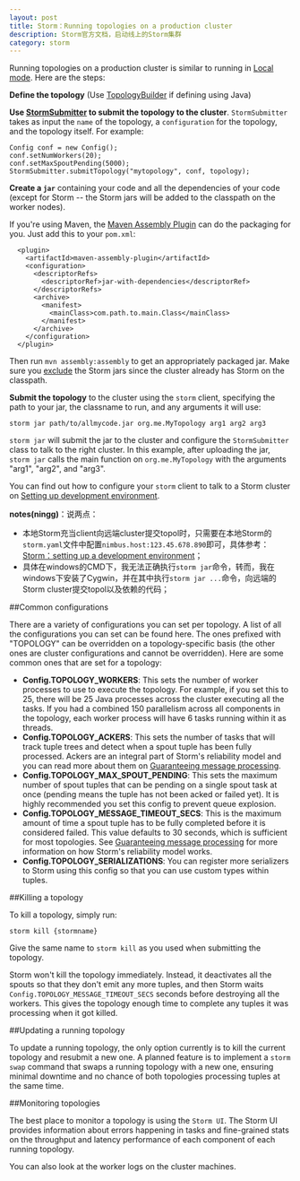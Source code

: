 ```yaml
---
layout: post
title: Storm：Running topologies on a production cluster
description: Storm官方文档，启动线上的Storm集群
category: storm
---
```


Running topologies on a production cluster is similar to running in [Local mode][Local mode]. Here are the steps:

**Define the topology** (Use [TopologyBuilder][TopologyBuilder] if defining using Java)

**Use [StormSubmitter][StormSubmitter] to submit the topology to the cluster**. `StormSubmitter` takes as input the `name` of the topology, a `configuration` for the topology, and the topology itself. For example:


	Config conf = new Config();
	conf.setNumWorkers(20);
	conf.setMaxSpoutPending(5000);
	StormSubmitter.submitTopology("mytopology", conf, topology);
	
	
**Create a `jar`** containing your code and all the dependencies of your code (except for Storm -- the Storm jars will be added to the classpath on the worker nodes).

If you're using Maven, the [Maven Assembly Plugin][Maven Assembly Plugin] can do the packaging for you. Just add this to your `pom.xml`:


	  <plugin>
		<artifactId>maven-assembly-plugin</artifactId>
		<configuration>
		  <descriptorRefs>  
			<descriptorRef>jar-with-dependencies</descriptorRef>
		  </descriptorRefs>
		  <archive>
			<manifest>
			  <mainClass>com.path.to.main.Class</mainClass>
			</manifest>
		  </archive>
		</configuration>
	  </plugin>
	  
	  
Then run `mvn assembly:assembly` to get an appropriately packaged jar. Make sure you [exclude](http://maven.apache.org/plugins/maven-assembly-plugin/examples/single/including-and-excluding-artifacts.html) the Storm jars since the cluster already has Storm on the classpath.

**Submit the topology** to the cluster using the `storm` client, specifying the path to your jar, the classname to run, and any arguments it will use:

	storm jar path/to/allmycode.jar org.me.MyTopology arg1 arg2 arg3

`storm jar` will submit the jar to the cluster and configure the `StormSubmitter` class to talk to the right cluster. In this example, after uploading the jar, `storm jar` calls the main function on `org.me.MyTopology` with the arguments "arg1", "arg2", and "arg3".

You can find out how to configure your `storm` client to talk to a Storm cluster on [Setting up development environment][Setting up development environment].

**notes(ningg)**：说两点：

* 本地Storm充当client向远端cluster提交topol时，只需要在本地Storm的`storm.yaml`文件中配置`nimbus.host:123.45.678.890`即可，具体参考：[Storm：setting up a development environment][Storm：setting up a development environment]；
* 具体在windows的CMD下，我无法正确执行`storm jar`命令，转而，我在windows下安装了Cygwin，并在其中执行`storm jar ...`命令，向远端的Storm cluster提交topol以及依赖的代码；


##Common configurations

There are a variety of configurations you can set per topology. A list of all the configurations you can set can be found here. The ones prefixed with "TOPOLOGY" can be overridden on a topology-specific basis (the other ones are cluster configurations and cannot be overridden). Here are some common ones that are set for a topology:

* **Config.TOPOLOGY_WORKERS**: This sets the number of worker processes to use to execute the topology. For example, if you set this to 25, there will be 25 Java processes across the cluster executing all the tasks. If you had a combined 150 parallelism across all components in the topology, each worker process will have 6 tasks running within it as threads.
* **Config.TOPOLOGY_ACKERS**: This sets the number of tasks that will track tuple trees and detect when a spout tuple has been fully processed. Ackers are an integral part of Storm's reliability model and you can read more about them on [Guaranteeing message processing](http://storm.apache.org/documentation/Guaranteeing-message-processing.html).
* **Config.TOPOLOGY_MAX_SPOUT_PENDING**: This sets the maximum number of spout tuples that can be pending on a single spout task at once (pending means the tuple has not been acked or failed yet). It is highly recommended you set this config to prevent queue explosion.
* **Config.TOPOLOGY_MESSAGE_TIMEOUT_SECS**: This is the maximum amount of time a spout tuple has to be fully completed before it is considered failed. This value defaults to 30 seconds, which is sufficient for most topologies. See [Guaranteeing message processing](http://storm.apache.org/documentation/Guaranteeing-message-processing.html) for more information on how Storm's reliability model works.
* **Config.TOPOLOGY_SERIALIZATIONS**: You can register more serializers to Storm using this config so that you can use custom types within tuples.

##Killing a topology

To kill a topology, simply run:

	storm kill {stormname}

Give the same name to `storm kill` as you used when submitting the topology.

Storm won't kill the topology immediately. Instead, it deactivates all the spouts so that they don't emit any more tuples, and then Storm waits `Config.TOPOLOGY_MESSAGE_TIMEOUT_SECS` seconds before destroying all the workers. This gives the topology enough time to complete any tuples it was processing when it got killed.

##Updating a running topology

To update a running topology, the only option currently is to kill the current topology and resubmit a new one. A planned feature is to implement a `storm swap` command that swaps a running topology with a new one, ensuring minimal downtime and no chance of both topologies processing tuples at the same time.

##Monitoring topologies

The best place to monitor a topology is using the `Storm UI`. The Storm UI provides information about errors happening in tasks and fine-grained stats on the throughput and latency performance of each component of each running topology.

You can also look at the worker logs on the cluster machines.



[TopologyBuilder]:			http://storm.apache.org/apidocs/backtype/storm/topology/TopologyBuilder.html
[Local mode]:				http://storm.apache.org/documentation/Local-mode.html
[StormSubmitter]:			http://storm.apache.org/apidocs/backtype/storm/StormSubmitter.html
[Maven Assembly Plugin]:	http://maven.apache.org/plugins/maven-assembly-plugin/
[Setting up development environment]:			http://storm.apache.org/documentation/Setting-up-development-environment.html
[Running topologies on a production cluster]:	http://storm.apache.org/documentation/Running-topologies-on-a-production-cluster.html
[Storm：setting up a development environment]:		/storm-setting-up-dev-env/




[NingG]:    http://ningg.github.com  "NingG"
